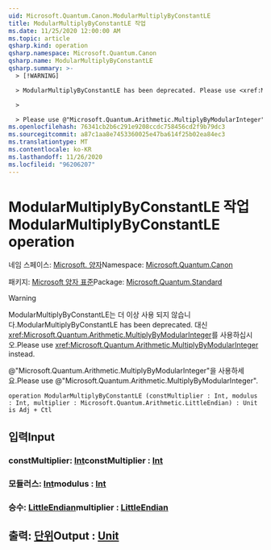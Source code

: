 ```yaml
---
uid: Microsoft.Quantum.Canon.ModularMultiplyByConstantLE
title: ModularMultiplyByConstantLE 작업
ms.date: 11/25/2020 12:00:00 AM
ms.topic: article
qsharp.kind: operation
qsharp.namespace: Microsoft.Quantum.Canon
qsharp.name: ModularMultiplyByConstantLE
qsharp.summary: >-
  > [!WARNING]

  > ModularMultiplyByConstantLE has been deprecated. Please use <xref:Microsoft.Quantum.Arithmetic.MultiplyByModularInteger> instead.

  >

  > Please use @"Microsoft.Quantum.Arithmetic.MultiplyByModularInteger".
ms.openlocfilehash: 76341cb2b6c291e9208ccdc758456cd2f9b79dc3
ms.sourcegitcommit: a87c1aa8e7453360025e47ba614f25b02ea84ec3
ms.translationtype: MT
ms.contentlocale: ko-KR
ms.lasthandoff: 11/26/2020
ms.locfileid: "96206207"
---
```

# <a name="modularmultiplybyconstantle-operation"></a><span data-ttu-id="6b166-102">ModularMultiplyByConstantLE 작업</span><span class="sxs-lookup"><span data-stu-id="6b166-102">ModularMultiplyByConstantLE operation</span></span>

<span data-ttu-id="6b166-103">네임 스페이스: [Microsoft. 양자](xref:Microsoft.Quantum.Canon)</span><span class="sxs-lookup"><span data-stu-id="6b166-103">Namespace: [Microsoft.Quantum.Canon](xref:Microsoft.Quantum.Canon)</span></span>

<span data-ttu-id="6b166-104">패키지: [Microsoft 양자 표준](https://nuget.org/packages/Microsoft.Quantum.Standard)</span><span class="sxs-lookup"><span data-stu-id="6b166-104">Package: [Microsoft.Quantum.Standard](https://nuget.org/packages/Microsoft.Quantum.Standard)</span></span>


> [!WARNING]
> <span data-ttu-id="6b166-105">ModularMultiplyByConstantLE는 더 이상 사용 되지 않습니다.</span><span class="sxs-lookup"><span data-stu-id="6b166-105">ModularMultiplyByConstantLE has been deprecated.</span></span> <span data-ttu-id="6b166-106">대신 <xref:Microsoft.Quantum.Arithmetic.MultiplyByModularInteger>를 사용하십시오.</span><span class="sxs-lookup"><span data-stu-id="6b166-106">Please use <xref:Microsoft.Quantum.Arithmetic.MultiplyByModularInteger> instead.</span></span>
>
> <span data-ttu-id="6b166-107">@"Microsoft.Quantum.Arithmetic.MultiplyByModularInteger"을 사용하세요.</span><span class="sxs-lookup"><span data-stu-id="6b166-107">Please use @"Microsoft.Quantum.Arithmetic.MultiplyByModularInteger".</span></span>



```qsharp
operation ModularMultiplyByConstantLE (constMultiplier : Int, modulus : Int, multiplier : Microsoft.Quantum.Arithmetic.LittleEndian) : Unit is Adj + Ctl
```


## <a name="input"></a><span data-ttu-id="6b166-108">입력</span><span class="sxs-lookup"><span data-stu-id="6b166-108">Input</span></span>

### <a name="constmultiplier--int"></a><span data-ttu-id="6b166-109">constMultiplier: [Int](xref:microsoft.quantum.lang-ref.int)</span><span class="sxs-lookup"><span data-stu-id="6b166-109">constMultiplier : [Int](xref:microsoft.quantum.lang-ref.int)</span></span>




### <a name="modulus--int"></a><span data-ttu-id="6b166-110">모듈러스: [Int](xref:microsoft.quantum.lang-ref.int)</span><span class="sxs-lookup"><span data-stu-id="6b166-110">modulus : [Int](xref:microsoft.quantum.lang-ref.int)</span></span>




### <a name="multiplier--littleendian"></a><span data-ttu-id="6b166-111">승수: [LittleEndian](xref:Microsoft.Quantum.Arithmetic.LittleEndian)</span><span class="sxs-lookup"><span data-stu-id="6b166-111">multiplier : [LittleEndian](xref:Microsoft.Quantum.Arithmetic.LittleEndian)</span></span>





## <a name="output--unit"></a><span data-ttu-id="6b166-112">출력: [단위](xref:microsoft.quantum.lang-ref.unit)</span><span class="sxs-lookup"><span data-stu-id="6b166-112">Output : [Unit](xref:microsoft.quantum.lang-ref.unit)</span></span>


